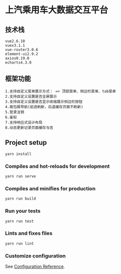 # 上汽乘用车大数据交互平台
## 技术栈
```
vue2.6.10
vuex3.1.1
vue-router3.0.6
element-ui2.9.2
axios0.19.0
echarts4.3.0
```

## 框架功能
```
1.支持自定义菜单展示方式： => 顶部菜单、侧边栏菜单、tab菜单
2.支持自定义设置是否全屏展示
3.支持自定义设置是否显示收缩展示侧边栏按钮
4.面包屑导航(前进刷新，后退缓存页面不刷新)
5.登录注销
6.鉴权
7.支持响应式设计布局
8.动态更新记录页面缓存与否

```
## Project setup
```
yarn install
```

### Compiles and hot-reloads for development
```
yarn run serve
```

### Compiles and minifies for production
```
yarn run build
```

### Run your tests
```
yarn run test
```

### Lints and fixes files
```
yarn run lint
```

### Customize configuration
See [Configuration Reference](https://cli.vuejs.org/config/).
